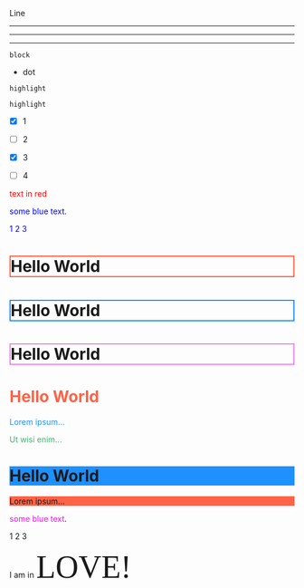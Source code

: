 Line



--- 

--- 

--- 



```
block
```

* dot


`highlight`


`highlight`


- [x] 1
- [ ] 2
- [x] 3
- [ ] 4




<span style="color:red">text in red</span>


<span style="color:blue">some blue text</span>.


<span style="color:blue" style="font-style:italic">


1
2
3

</span>

<h1 style="border:2px solid Tomato;">Hello World</h1>
<h1 style="border:2px solid DodgerBlue;">Hello World</h1>
<h1 style="border:2px solid Violet;">Hello World</h1>

<h1 style="color:Tomato;">Hello World</h1>
<p style="color:DodgerBlue;">Lorem ipsum...</p>
<p style="color:MediumSeaGreen;">Ut wisi enim...</p>

<h1 style="background-color:DodgerBlue;">Hello World</h1>
<p style="background-color:Tomato;">Lorem ipsum...</p>


<span style="color:#ff00ff	">some blue text</span>.


1
2
3

  

I am in <span style="font-family:Papyrus; font-size:4em;">LOVE!</span>

